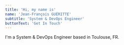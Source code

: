 ```yaml
---
title: 'Hi, my name is'
name: 'Jean-François GUÉRITTE'
subtitle: 'System & DevOps Engineer'
buttonText: 'Get In Touch'
---
```


I'm a System & DevOps Engineer based in Toulouse, FR.
